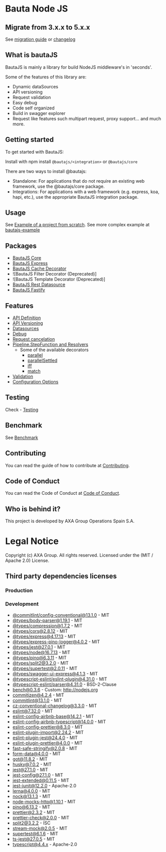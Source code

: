 # Bauta Node JS

## Migrate from 3.x.x to 5.x.x

See [migration guide](./docs/migration-guide.md) or [changelog](./CHANGELOG.md)

## What is bautaJS

BautaJS is mainly a library for build NodeJS middleware's in 'seconds'.

Some of the features of this library are:

- Dynamic dataSources
- API versioning
- Request validation
- Easy debug
- Code self organized
- Build in swagger explorer
- Request like features such multipart request, proxy support... and much more.

## Getting started

To get started with BautaJS:

Install with npm install `@bautajs/<integration>` or `@bautajs/core`

There are two ways to install @bautajs:

- Standalone: For applications that do not require an existing web framework, use the @bautajs/core package.
- Integrations: For applications with a web framework (e.g. express, koa, hapi, etc.), use the appropriate BautaJS integration package.

## Usage

See [Example of a project from scratch](./docs/hello-world.md).
See more complex example at [bautajs-example](./packages/bautajs-example)

## Packages

- [BautaJS Core](./packages/bautajs-core)
- [BautaJS Express](./packages/bautajs-express)
- [BautaJS Cache Decorator](./packages/bautajs-decorator-cache)
- ![BautaJS Filter Decorator (Deprecated)]
- ![BautaJS Template Decorator (Deprecated)]
- [BautaJS Rest Datasource](./packages/bautajs-datasource-rest)
- [BautaJS Fastify](./packages/bautajs-fastify)

## Features

- [API Definition](./docs/api-definition.md)
- [API Versioning](./docs/api-versioning.md)
- [Datasources](./docs/datasources.md)
- [Debug](./docs/debug.md)
- [Request cancelation](./docs/request-cancelation.md)
- [Pipeline.StepFunction and Resolvers](./docs/decorators-and-resolver.md)
  - Some of the available decorators
    - [parallel](./docs/decorators/parallel.md)
    - [parallelSettled](./docs/decorators/parallelSettled.md)
    - [iff](./docs/decorators/iff.md)
    - [match](./docs/decorators/match.md)
- [Validation](./docs/validation.md)
- [Configuration Options](./docs/configuration-options.md)

## Testing

Check - [Testing](./docs/testing.md)

## Benchmark

See [Benchmark](./docs/benchmark.md)

## Contributing

You can read the guide of how to contribute at [Contributing](./CONTRIBUTING.md).

## Code of Conduct

You can read the Code of Conduct at [Code of Conduct](./CODE_OF_CONDUCT.md).

## Who is behind it?

This project is developed by AXA Group Operations Spain S.A.

# Legal Notice

Copyright (c) AXA Group. All rights reserved.
Licensed under the (MIT / Apache 2.0) License.

## Third party dependencies licenses

### Production

### Development
 - [@commitlint/config-conventional@13.1.0](https://github.com/conventional-changelog/commitlint) - MIT
 - [@types/body-parser@1.19.1](https://github.com/DefinitelyTyped/DefinitelyTyped) - MIT
 - [@types/compression@1.7.2](https://github.com/DefinitelyTyped/DefinitelyTyped) - MIT
 - [@types/cors@2.8.12](https://github.com/DefinitelyTyped/DefinitelyTyped) - MIT
 - [@types/express@4.17.13](https://github.com/DefinitelyTyped/DefinitelyTyped) - MIT
 - [@types/express-pino-logger@4.0.2](https://github.com/DefinitelyTyped/DefinitelyTyped) - MIT
 - [@types/jest@27.0.1](https://github.com/DefinitelyTyped/DefinitelyTyped) - MIT
 - [@types/node@16.7.13](https://github.com/DefinitelyTyped/DefinitelyTyped) - MIT
 - [@types/pino@6.3.11](https://github.com/DefinitelyTyped/DefinitelyTyped) - MIT
 - [@types/split2@3.2.0](https://github.com/DefinitelyTyped/DefinitelyTyped) - MIT
 - [@types/supertest@2.0.11](https://github.com/DefinitelyTyped/DefinitelyTyped) - MIT
 - [@types/swagger-ui-express@4.1.3](https://github.com/DefinitelyTyped/DefinitelyTyped) - MIT
 - [@typescript-eslint/eslint-plugin@4.31.0](https://github.com/typescript-eslint/typescript-eslint) - MIT
 - [@typescript-eslint/parser@4.31.0](https://github.com/typescript-eslint/typescript-eslint) - BSD-2-Clause
 - [bench@0.3.6](undefined) - Custom: http://nodejs.org
 - [commitizen@4.2.4](https://github.com/commitizen/cz-cli) - MIT
 - [commitlint@13.1.0](https://github.com/conventional-changelog/commitlint) - MIT
 - [cz-conventional-changelog@3.3.0](https://github.com/commitizen/cz-conventional-changelog) - MIT
 - [eslint@7.32.0](https://github.com/eslint/eslint) - MIT
 - [eslint-config-airbnb-base@14.2.1](https://github.com/airbnb/javascript) - MIT
 - [eslint-config-airbnb-typescript@14.0.0](https://github.com/iamturns/eslint-config-airbnb-typescript) - MIT
 - [eslint-config-prettier@8.3.0](https://github.com/prettier/eslint-config-prettier) - MIT
 - [eslint-plugin-import@2.24.2](https://github.com/import-js/eslint-plugin-import) - MIT
 - [eslint-plugin-jest@24.4.0](https://github.com/jest-community/eslint-plugin-jest) - MIT
 - [eslint-plugin-prettier@4.0.0](https://github.com/prettier/eslint-plugin-prettier) - MIT
 - [fast-safe-stringify@2.0.8](https://github.com/davidmarkclements/fast-safe-stringify) - MIT
 - [form-data@4.0.0](https://github.com/form-data/form-data) - MIT
 - [got@11.8.2](https://github.com/sindresorhus/got) - MIT
 - [husky@7.0.2](https://github.com/typicode/husky) - MIT
 - [jest@27.1.0](https://github.com/facebook/jest) - MIT
 - [jest-config@27.1.0](https://github.com/facebook/jest) - MIT
 - [jest-extended@0.11.5](https://github.com/jest-community/jest-extended) - MIT
 - [jest-junit@12.2.0](https://github.com/jest-community/jest-junit) - Apache-2.0
 - [lerna@4.0.0](https://github.com/lerna/lerna) - MIT
 - [nock@13.1.3](https://github.com/nock/nock) - MIT
 - [node-mocks-http@1.10.1](https://github.com/howardabrams/node-mocks-http) - MIT
 - [pino@6.13.2](https://github.com/pinojs/pino) - MIT
 - [prettier@2.3.2](https://github.com/prettier/prettier) - MIT
 - [prettier-check@2.0.0](https://github.com/hexacta/prettier-check) - MIT
 - [split2@3.2.2](https://github.com/mcollina/split2) - ISC
 - [stream-mock@2.0.5](https://github.com/BastienAr/stream-mock) - MIT
 - [supertest@6.1.6](https://github.com/visionmedia/supertest) - MIT
 - [ts-jest@27.0.5](https://github.com/kulshekhar/ts-jest) - MIT
 - [typescript@4.4.x](https://github.com/Microsoft/TypeScript) - Apache-2.0
